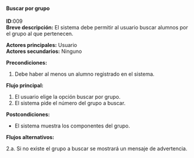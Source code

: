 #### Buscar por grupo
**ID**:009  
**Breve descripción:**
El sistema debe permitir al usuario buscar alumnos por el grupo al que pertenecen.

**Actores principales:** Usuario  
**Actores secundarios:** Ninguno

**Precondiciones:**

1. Debe haber al menos un alumno registrado en el sistema.

**Flujo principal:**

1. El usuario elige la opción buscar por grupo.
2. El sistema pide el número del grupo a buscar.

**Postcondiciones:**

* El sistema muestra los componentes del grupo.

**Flujos alternativos:**

2.a. Si no existe el grupo a buscar se mostrará un mensaje de advertencia.